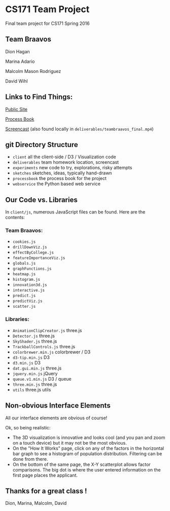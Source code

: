 # CS171 Team Project
Final team project for CS171 Spring 2016

## Team Braavos

Dion Hagan

Marina Adario

Malcolm Mason Rodriguez

David Wihl

## Links to Find Things:

[Public Site](http://vis.chanceme.info/)

[Process Book](http://vis.chanceme.info/processbook)

[Screencast](https://www.youtube.com/watch?v=ReiCsgWBUbA) (also found locally in `deliverables/teambraavos_final.mp4`)

## git Directory Structure

* `client` all the client-side / D3 / Visualization code
* `deliverables` team homework location, screencast
* `experiments` new code to try, explorations, risky attempts
* `sketches` sketches, ideas, typically hand-drawn
* `processbook` the process book for the project
* `webservice` the Python based web service

## Our Code vs. Libraries

In `client/js`, numerous JavaScript files can be found. Here are the contents:

### Team Braavos:

* `cookies.js`
* `drillDownViz.js`
* `effectByCollege.js`
* `featureImportanceViz.js`
* `globals.js`
* `graphFunctions.js`
* `heatmap.js`
* `histogram.js`
* `innovation3d.js`
* `interactive.js`
* `predict.js`
* `predictViz.js`
* `scatter.js`

### Libraries:

* `AnimationClipCreator.js` three.js
* `Detector.js` three.js
* `SkyShader.js` three.js
* `TrackballControls.js` three.js
* `colorbrewer.min.js` colorbrewer / D3
* `d3-tip.min.js` D3
* `d3.min.js` D3
* `dat.gui.min.js` three.js
* `jquery.min.js` jQuery
* `queue.v1.min.js` D3 / queue
* `three.min.js` three.js
* `utils` three.js utils


## Non-obvious Interface Elements

All our interface elements are obvious of course!

Ok, so being realistic:

* The 3D visualization is innovative and looks cool (and you pan and zoom on a touch device) but it may not be the most obvious.
* On the "How It Works" page, click on any of the factors in the horizontal bar graph to see a histogram of population distribution. Filtering can be done from there.
* On the bottom of the same page, the X-Y scatterplot allows factor comparisons. The big dot is where the user entered information on the first page places the applicant.

## Thanks for a great class !

Dion, Marina, Malcolm, David
